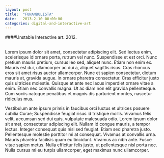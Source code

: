 ```yaml
---
layout: post
title:  "FUNAMBULISTA"
date:   2013-2-10 00:00:00
categories: digital-and-interactive-art
---
```

####Unstable Interactive art. 2012.<br/><br/>

Lorem ipsum dolor sit amet, consectetur adipiscing elit. Sed lectus enim, scelerisque id ornare porta, rutrum vel nunc. Suspendisse et est orci. Nunc pretium mauris pretium, cursus leo sed, aliquet nunc. Etiam non enim ex. Mauris est dui, ullamcorper ac dui a, aliquet sagittis risus. Cras rhoncus eros sit amet risus auctor ullamcorper. Nunc et sapien consectetur, dictum mauris at, gravida augue. In ornare pharetra consectetur. Cras efficitur justo quis ultricies molestie. Quisque at ante nec lacus imperdiet ornare vitae a enim. Etiam nec convallis magna. Ut ac diam non elit gravida pellentesque. Cum sociis natoque penatibus et magnis dis parturient montes, nascetur ridiculus mus.

Vestibulum ante ipsum primis in faucibus orci luctus et ultrices posuere cubilia Curae; Suspendisse feugiat risus id tristique mollis. Vivamus felis velit, accumsan sed dui quis, vulputate malesuada odio. Lorem ipsum dolor sit amet, consectetur adipiscing elit. Nullam id congue mauris, a tempor lectus. Integer consequat quis nisl sed feugiat. Etiam sed pharetra justo. Pellentesque molestie porttitor mi at consequat. Vivamus at convallis urna. Mauris pharetra facilisis quam eu tincidunt. Vivamus ac nibh ante. Fusce vitae sapien metus. Nulla efficitur felis justo, ut pellentesque nisl porta nec. Nulla cursus mi eu turpis ullamcorper, eget maximus nunc ullamcorper.